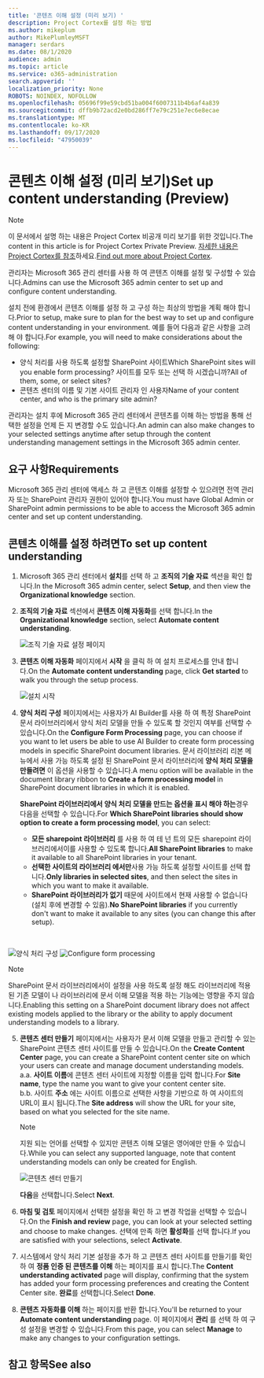 ```yaml
---
title: '콘텐츠 이해 설정 (미리 보기) '
description: Project Cortex를 설정 하는 방법
ms.author: mikeplum
author: MikePlumleyMSFT
manager: serdars
ms.date: 08/1/2020
audience: admin
ms.topic: article
ms.service: o365-administration
search.appverid: ''
localization_priority: None
ROBOTS: NOINDEX, NOFOLLOW
ms.openlocfilehash: 05696f99e59cbd51ba004f6007311b4b6af4a839
ms.sourcegitcommit: dffb9b72acd2e0bd286ff7e79c251e7ec6e8ecae
ms.translationtype: MT
ms.contentlocale: ko-KR
ms.lasthandoff: 09/17/2020
ms.locfileid: "47950039"
---
```

# <a name="set-up-content-understanding-preview"></a><span data-ttu-id="b0fa0-103">콘텐츠 이해 설정 (미리 보기)</span><span class="sxs-lookup"><span data-stu-id="b0fa0-103">Set up content understanding (Preview)</span></span>

> [!Note] 
> <span data-ttu-id="b0fa0-104">이 문서에서 설명 하는 내용은 Project Cortex 비공개 미리 보기를 위한 것입니다.</span><span class="sxs-lookup"><span data-stu-id="b0fa0-104">The content in this article is for Project Cortex Private Preview.</span></span> <span data-ttu-id="b0fa0-105">[자세한 내용은 Project Cortex를 참조](https://aka.ms/projectcortex)하세요.</span><span class="sxs-lookup"><span data-stu-id="b0fa0-105">[Find out more about Project Cortex](https://aka.ms/projectcortex).</span></span>

<span data-ttu-id="b0fa0-106">관리자는 Microsoft 365 관리 센터를 사용 하 여 콘텐츠 이해를 설정 및 구성할 수 있습니다.</span><span class="sxs-lookup"><span data-stu-id="b0fa0-106">Admins can use the Microsoft 365 admin center to set up and configure content understanding.</span></span> 

<span data-ttu-id="b0fa0-107">설치 전에 환경에서 콘텐츠 이해를 설정 하 고 구성 하는 최상의 방법을 계획 해야 합니다.</span><span class="sxs-lookup"><span data-stu-id="b0fa0-107">Prior to setup, make sure to plan for the best way to set up and configure content understanding in your environment.</span></span> <span data-ttu-id="b0fa0-108">예를 들어 다음과 같은 사항을 고려해 야 합니다.</span><span class="sxs-lookup"><span data-stu-id="b0fa0-108">For example, you will need to make considerations about the following:</span></span>
- <span data-ttu-id="b0fa0-109">양식 처리를 사용 하도록 설정할 SharePoint 사이트</span><span class="sxs-lookup"><span data-stu-id="b0fa0-109">Which SharePoint sites will you enable form processing?</span></span> <span data-ttu-id="b0fa0-110">사이트를 모두 또는 선택 하 시겠습니까?</span><span class="sxs-lookup"><span data-stu-id="b0fa0-110">All of them, some, or select sites?</span></span>
- <span data-ttu-id="b0fa0-111">콘텐츠 센터의 이름 및 기본 사이트 관리자 인 사용자</span><span class="sxs-lookup"><span data-stu-id="b0fa0-111">Name of your content center, and who is the primary site admin?</span></span>

<span data-ttu-id="b0fa0-112">관리자는 설치 후에 Microsoft 365 관리 센터에서 콘텐츠를 이해 하는 방법을 통해 선택한 설정을 언제 든 지 변경할 수도 있습니다.</span><span class="sxs-lookup"><span data-stu-id="b0fa0-112">An admin can also make changes to your selected settings anytime after setup through the content understanding management settings in the Microsoft 365 admin center.</span></span>


## <a name="requirements"></a><span data-ttu-id="b0fa0-113">요구 사항</span><span class="sxs-lookup"><span data-stu-id="b0fa0-113">Requirements</span></span> 
<span data-ttu-id="b0fa0-114">Microsoft 365 관리 센터에 액세스 하 고 콘텐츠 이해를 설정할 수 있으려면 전역 관리자 또는 SharePoint 관리자 권한이 있어야 합니다.</span><span class="sxs-lookup"><span data-stu-id="b0fa0-114">You must have Global Admin or SharePoint admin permissions to be able to access the Microsoft 365 admin center and set up content understanding.</span></span>


## <a name="to-set-up-content-understanding"></a><span data-ttu-id="b0fa0-115">콘텐츠 이해를 설정 하려면</span><span class="sxs-lookup"><span data-stu-id="b0fa0-115">To set up content understanding</span></span>

1. <span data-ttu-id="b0fa0-116">Microsoft 365 관리 센터에서 **설치**를 선택 하 고 **조직의 기술 자료** 섹션을 확인 합니다.</span><span class="sxs-lookup"><span data-stu-id="b0fa0-116">In the Microsoft 365 admin center, select **Setup**, and then view the **Organizational knowledge** section.</span></span>
2. <span data-ttu-id="b0fa0-117">**조직의 기술 자료** 섹션에서 **콘텐츠 이해 자동화**를 선택 합니다.</span><span class="sxs-lookup"><span data-stu-id="b0fa0-117">In the **Organizational knowledge** section, select **Automate content understanding**.</span></span><br/>

    ![조직 기술 자료 설정 페이지](../media/content-understanding/admin-org-knowledge-options.png)</br>

3. <span data-ttu-id="b0fa0-119">**콘텐츠 이해 자동화** 페이지에서 **시작** 을 클릭 하 여 설치 프로세스를 안내 합니다.</span><span class="sxs-lookup"><span data-stu-id="b0fa0-119">On the **Automate content understanding** page, click **Get started** to walk you through the setup process.</span></span><br/>

    ![설치 시작](../media/content-understanding/admin-content-understanding-get-started.png)</br>


4. <span data-ttu-id="b0fa0-121">**양식 처리 구성** 페이지에서는 사용자가 AI Builder를 사용 하 여 특정 SharePoint 문서 라이브러리에서 양식 처리 모델을 만들 수 있도록 할 것인지 여부를 선택할 수 있습니다.</span><span class="sxs-lookup"><span data-stu-id="b0fa0-121">On the **Configure Form Processing** page, you can choose if you want to let users be able to use AI Builder to create form processing models in specific SharePoint document libraries.</span></span> <span data-ttu-id="b0fa0-122">문서 라이브러리 리본 메뉴에서 사용 가능 하도록 설정 된 SharePoint 문서 라이브러리에 **양식 처리 모델을 만들려면** 이 옵션을 사용할 수 있습니다.</span><span class="sxs-lookup"><span data-stu-id="b0fa0-122">A menu option will be available in the document library ribbon to **Create a form processing model** in SharePoint document libraries in which it is enabled.</span></span>
 
     <span data-ttu-id="b0fa0-123">**SharePoint 라이브러리에서 양식 처리 모델을 만드는 옵션을 표시 해야 하는**경우 다음을 선택할 수 있습니다.</span><span class="sxs-lookup"><span data-stu-id="b0fa0-123">For **Which SharePoint libraries should show option to create a form processing model**, you can select:</span></span></br>
    - <span data-ttu-id="b0fa0-124">**모든 sharepoint 라이브러리** 를 사용 하 여 테 넌 트의 모든 sharepoint 라이브러리에서이를 사용할 수 있도록 합니다.</span><span class="sxs-lookup"><span data-stu-id="b0fa0-124">**All SharePoint libraries** to make it available to all SharePoint libraries in your tenant.</span></span></br>
    - <span data-ttu-id="b0fa0-125">**선택한 사이트의 라이브러리 에서만**사용 가능 하도록 설정할 사이트를 선택 합니다.</span><span class="sxs-lookup"><span data-stu-id="b0fa0-125">**Only libraries in selected sites**, and then select the sites in which you want to make it available.</span></span></br>
    - <span data-ttu-id="b0fa0-126">**SharePoint 라이브러리가 없기** 때문에 사이트에서 현재 사용할 수 없습니다 (설치 후에 변경할 수 있음).</span><span class="sxs-lookup"><span data-stu-id="b0fa0-126">**No SharePoint libraries** if you currently don't want to make it available to any sites (you can change this after setup).</span></span>
</br>

   <span data-ttu-id="b0fa0-127">![양식 처리 구성](../media/content-understanding/admin-configforms.png)
</span><span class="sxs-lookup"><span data-stu-id="b0fa0-127">![Configure form processing](../media/content-understanding/admin-configforms.png)
</span></span></br>

   > [!Note]
   > <span data-ttu-id="b0fa0-128">SharePoint 문서 라이브러리에서이 설정을 사용 하도록 설정 해도 라이브러리에 적용 된 기존 모델이 나 라이브러리에 문서 이해 모델을 적용 하는 기능에는 영향을 주지 않습니다.</span><span class="sxs-lookup"><span data-stu-id="b0fa0-128">Enabling this setting on a SharePoint document library does not affect existing models applied to the library or the ability to apply document understanding models to a library.</span></span> 

    
5. <span data-ttu-id="b0fa0-129">**콘텐츠 센터 만들기** 페이지에서는 사용자가 문서 이해 모델을 만들고 관리할 수 있는 SharePoint 콘텐츠 센터 사이트를 만들 수 있습니다.</span><span class="sxs-lookup"><span data-stu-id="b0fa0-129">On the **Create Content Center** page, you can create a SharePoint content center site on which your users can create and manage document understanding models.</span></span> </br>
    <span data-ttu-id="b0fa0-130">a.</span><span class="sxs-lookup"><span data-stu-id="b0fa0-130">a.</span></span> <span data-ttu-id="b0fa0-131">**사이트 이름**에 콘텐츠 센터 사이트에 지정할 이름을 입력 합니다.</span><span class="sxs-lookup"><span data-stu-id="b0fa0-131">For **Site name**, type the name you want to give your content center site.</span></span></br>
    <span data-ttu-id="b0fa0-132">b.</span><span class="sxs-lookup"><span data-stu-id="b0fa0-132">b.</span></span> <span data-ttu-id="b0fa0-133">사이트 **주소** 에는 사이트 이름으로 선택한 사항을 기반으로 하 여 사이트의 URL이 표시 됩니다.</span><span class="sxs-lookup"><span data-stu-id="b0fa0-133">The **Site address** will show the URL for your site, based on what you selected for the site name.</span></span></br>

    > [!Note] 
    > <span data-ttu-id="b0fa0-134">지원 되는 언어를 선택할 수 있지만 콘텐츠 이해 모델은 영어에만 만들 수 있습니다.</span><span class="sxs-lookup"><span data-stu-id="b0fa0-134">While you can select any supported language, note that content understanding models can only be created for English.</span></span></br>

      ![콘텐츠 센터 만들기](../media/content-understanding/admin-cu-create-cc.png)</br>


    <span data-ttu-id="b0fa0-136">**다음**을 선택합니다.</span><span class="sxs-lookup"><span data-stu-id="b0fa0-136">Select **Next**.</span></span>
6. <span data-ttu-id="b0fa0-137">**마침 및 검토** 페이지에서 선택한 설정을 확인 하 고 변경 작업을 선택할 수 있습니다.</span><span class="sxs-lookup"><span data-stu-id="b0fa0-137">On the **Finish and review** page, you can look at your selected setting and choose to make changes.</span></span> <span data-ttu-id="b0fa0-138">선택에 만족 하면 **활성화**를 선택 합니다.</span><span class="sxs-lookup"><span data-stu-id="b0fa0-138">If you are satisfied with your selections, select **Activate**.</span></span>



7. <span data-ttu-id="b0fa0-139">시스템에서 양식 처리 기본 설정을 추가 하 고 콘텐츠 센터 사이트를 만들기를 확인 하 여 **정품 인증 된 콘텐츠를 이해** 하는 페이지를 표시 합니다.</span><span class="sxs-lookup"><span data-stu-id="b0fa0-139">The **Content understanding activated** page will display, confirming that the system has added your form processing preferences and creating the Content Center site.</span></span> <span data-ttu-id="b0fa0-140">**완료**를 선택합니다.</span><span class="sxs-lookup"><span data-stu-id="b0fa0-140">Select **Done**.</span></span>

8. <span data-ttu-id="b0fa0-141">**콘텐츠 자동화를 이해** 하는 페이지를 반환 합니다.</span><span class="sxs-lookup"><span data-stu-id="b0fa0-141">You'll be returned to your **Automate content understanding** page.</span></span> <span data-ttu-id="b0fa0-142">이 페이지에서 **관리** 를 선택 하 여 구성 설정을 변경할 수 있습니다.</span><span class="sxs-lookup"><span data-stu-id="b0fa0-142">From this page, you can select **Manage** to make any changes to your configuration settings.</span></span> 

## <a name="see-also"></a><span data-ttu-id="b0fa0-143">참고 항목</span><span class="sxs-lookup"><span data-stu-id="b0fa0-143">See also</span></span>



  






